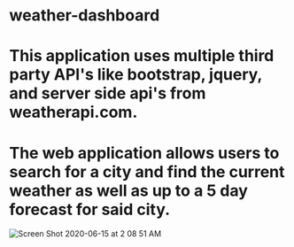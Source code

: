 # weather-dashboard

# This application uses multiple third party API's like bootstrap, jquery, and server side api's from weatherapi.com. 
# The web application allows users to search for a city and find the current weather as well as up to a 5 day forecast for said city. 

![Screen Shot 2020-06-15 at 2 08 51 AM](https://user-images.githubusercontent.com/63439798/84633255-5bbe6100-aead-11ea-8af2-d635db436865.png)
